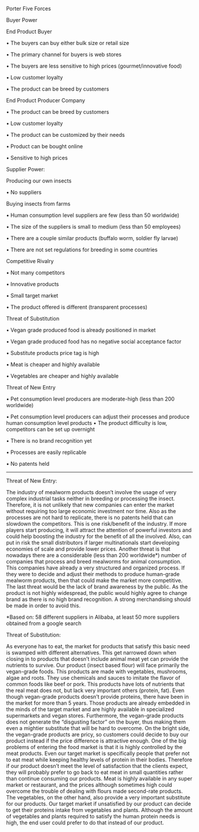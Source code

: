 Porter Five Forces

  Buyer Power



End Product Buyer
	    
•	The buyers can buy either bulk size or retail size

•	The primary channel for buyers is web stores

•	The buyers are less sensitive to high prices (gourmet/innovative food) 

•	Low customer loyalty

•	The product can be breed by customers



End Product Producer Company
      
•	The product can be breed by customers

•	Low customer loyalty

•	The product can be customized by their needs

•	Product can be bought online

•	Sensitive to high prices







  Supplier Power:
  
  
Producing our own insects
	    
•	No suppliers



Buying insects from farms
      
•	Human consumption level suppliers are few (less than 50 worldwide)

•	The size of the suppliers is small to medium (less than 50 employees)

•	There are a couple similar products (buffalo worm, soldier fly larvae)

•	There are not set regulations for breeding in some countries






 Competitive Rivalry
 
•	Not many competitors

•	Innovative products

•	Small target market

•	The product offered is different (transparent processes)





Threat of Substitution

•	Vegan grade produced food is already positioned in market 

•	Vegan grade produced food has no negative social acceptance factor

•	Substitute products price tag is high 

•	Meat is cheaper and highly available

•	Vegetables are cheaper and highly available






Threat of New Entry

•	Pet consumption level producers are moderate-high (less than 200 worldwide)

•	Pet consumption level producers can adjust their processes and produce human consumption level products
•	The product difficulty is low, competitors can be set up overnight

•	There is no brand recognition yet

•	Processes are easily replicable

•	No patents held




-----------------------------------------------------------------------------------------------------------------------------------

Threat of New Entry:

The industry of mealworm products doesn’t involve the usage of very complex industrial tasks neither in breeding or processing the insect. Therefore, it is not unlikely that new companies can enter the market without requiring too large economic investment nor time. Also as the processes are not hard to replicate, there is no patents held that can slowdown the competitors. This is one risk/benefit of the industry.  If more players start producing, it will attract the attention of powerful investors and could help boosting the industry for the benefit of all the involved. Also, can put in risk the small distributors if larger multinationals start developing economies of scale and provide lower prices. 
	Another threat is that nowadays there are a considerable (less than 200 worldwide*) number of companies that process and breed mealworms for animal consumption. This companies have already a very structured and organized process. If they were to decide and adjust their methods to produce human-grade mealworm products, then that could make the market more competitive. 
	The last threat would be the lack of brand awareness by the public. As the product is not highly widespread, the public would highly agree to change brand as there is no high brand recognition. A strong merchandising should be made in order to avoid this. 

*Based on: 58 different suppliers in Alibaba, at least 50 more suppliers obtained from a google search

Threat of Substitution:

As everyone has to eat, the market for products that satisfy this basic need is swamped with different alternatives. This get narrowed down when closing in to products that doesn’t include animal meat yet can provide the nutrients to survive. Our product (insect based flour) will face primarily the vegan-grade foods. This products are made with vegetables, mushrooms, algae and roots. They use chemicals and sauces to imitate the flavor of common foods like beef or pork.  This products have lots of nutrients that the real meat does not, but lack very important others (protein, fat). 
Even though vegan-grade products doesn’t provide proteins, there have been in the market for more than 5 years.  Those products are already embedded in the minds of the target market and are highly available in specialized supermarkets and vegan stores.  Furthermore, the vegan-grade products does not generate the “disgusting factor” on the buyer, thus making them even a mightier substitute that will be hard to overcome.  On the bright side, the vegan-grade products are pricy, so customers could decide to buy our product instead if the price difference is attractive enough. 
	One of the big problems of entering the food market is that it is highly controlled by the meat products. Even our target market is specifically people that prefer not to eat meat while keeping healthy levels of protein in their bodies. Therefore if our product doesn’t meet the level of satisfaction that the clients expect, they will probably prefer to go back to eat meat in small quantities rather than continue consuming our products.  Meat is highly available in any super market or restaurant, and the prices although sometimes high could overcome the trouble of dealing with flours made second-rate products. 
	The vegetables, on the other hand, also provide a very important substitute for our products. Our target market if unsatisfied by our product can decide to get their proteins intake from vegetables and plants.  Although the amount of vegetables and plants required to satisfy the human protein needs is high, the end user could prefer to do that instead of our product. 
